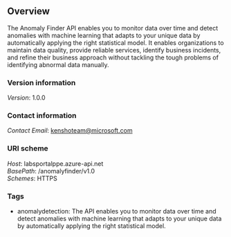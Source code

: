 <a name="overview"></a>
## Overview
The Anomaly Finder API enables you to monitor data over time and detect anomalies with machine learning that adapts to your unique data by automatically applying the right statistical model. It enables organizations to maintain data quality, provide reliable services, identify business incidents, and refine their business approach without tackling the tough problems of identifying abnormal data manually.


### Version information
*Version*: 1.0.0


### Contact information
*Contact Email*: kenshoteam@microsoft.com

### URI scheme
*Host*: labsportalppe.azure-api.net  
*BasePath*: /anomalyfinder/v1.0  
*Schemes*: HTTPS


### Tags

* anomalydetection: The API enables you to monitor data over time and detect anomalies with machine learning that adapts to your unique data by automatically applying the right statistical model.



